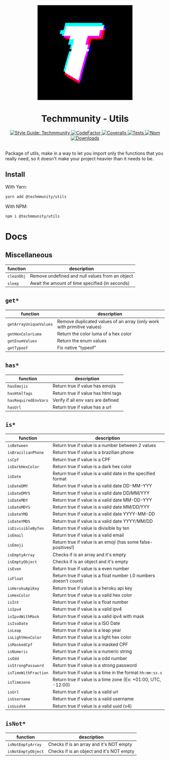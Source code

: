 <div align="center">

<img src="https://github.com/techmmunity/eslint-config/raw/master/resources/logo.gif" width="300" height="300">

# Techmmunity - Utils

<a href="https://github.com/techmmunity/eslint-config">
	<img src="https://img.shields.io/badge/style%20guide-Techmmunity-01d2ce?style=for-the-badge" alt="Style Guide: Techmmunity">
</a>
<a href="https://www.codefactor.io/repository/github/techmmunity/utils">
	<img src="https://www.codefactor.io/repository/github/techmmunity/utils/badge?style=for-the-badge" alt="CodeFactor">
</a>
<a href="https://coveralls.io/github/techmmunity/utils?branch=master">
	<img src="https://img.shields.io/coveralls/github/techmmunity/utils/master?style=for-the-badge" alt="Coveralls">
</a>
<a href="https://github.com/techmmunity/utils/actions/workflows/coverage.yml">
	<img src="https://img.shields.io/github/workflow/status/techmmunity/utils/Collect%20Coverage?label=tests&logo=github&style=for-the-badge" alt="Tests">
</a>
<a href="https://www.npmjs.com/package/@techmmunity/utils">
	<img src="https://img.shields.io/npm/v/@techmmunity/utils.svg?color=CC3534&style=for-the-badge" alt="Npm">
</a>
<a href="https://www.npmjs.com/package/@techmmunity/utils">
	<img src="https://img.shields.io/npm/dw/@techmmunity/utils.svg?style=for-the-badge" alt="Downloads">
</a>

<br>
<br>

</div>

Package of utils, make in a way to let you import only the functions that you really need, so it doesn't make your project heavier than it needs to be.

## Install

With Yarn:

```sh
yarn add @techmmunity/utils
```

With NPM:

```sh
npm i @techmmunity/utils
```

# Docs

## Miscellaneous

| function   | description                                     |
| ---------- | ----------------------------------------------- |
| `cleanObj` | Remove undefined and null values from an object |
| `sleep`    | Await the amount of time specified (in seconds) |

## `get*`

| function               | description                                                            |
| ---------------------- | ---------------------------------------------------------------------- |
| `getArrayUniqueValues` | Remove duplicated values of an array (only work with primitive values) |
| `getHexColorLuma`      | Return the color luma of a hex color                                   |
| `getEnumValues`        | Return the enum values                                                 |
| `getTypeof`            | Fix native "typeof"                                                    |

## `has*`

| function             | description                        |
| -------------------- | ---------------------------------- |
| `hasEmojis`          | Return true if value has emojis    |
| `hasHtmlTags`        | Return true if value has html tags |
| `hasRequiredEnvVars` | Verify if all env vars are defined |
| `hasUrl`             | Return true if value has a url     |

## `is*`

| function             | description                                                       |
| -------------------- | ----------------------------------------------------------------- |
| `isBetween`          | Return true if value is a number between 2 values                 |
| `isBrazilianPhone`   | Return true if value is a brazilian phone                         |
| `isCpf`              | Return true if value is a CPF                                     |
| `isDarkHexColor`     | Return true if value is a dark hex color                          |
| `isDate`             | Return true if value is a valid date in the specified format      |
| `isDateDMY`          | Return true if value is a valid date DD-MM-YYY                    |
| `isDateDMYS`         | Return true if value is a valid date DD/MM/YYY                    |
| `isDateMDY`          | Return true if value is a valid date MM-DD-YYY                    |
| `isDateMDYS`         | Return true if value is a valid date MM/DD/YYY                    |
| `isDateYMD`          | Return true if value is a valid date YYYY-MM-DD                   |
| `isDateYMDS`         | Return true if value is a valid date YYYY/MM/DD                   |
| `isDivisibleByTen`   | Return true if value is divisible by ten                          |
| `isEmail`            | Return true if value is a valid email                             |
| `isEmoji`            | Return true if value is an emoji (has some false-positives!)      |
| `isEmptyArray`       | Checks if is an array and it's empty                              |
| `isEmptyObject`      | Checks if is an object and it's empty                             |
| `isEven`             | Return true if value is a even number                             |
| `isFloat`            | Return true if value is a float number (.0 numbers doesn't count) |
| `isHerokuApiKey`     | Return true if value is a heroku api key                          |
| `isHexColor`         | Return true if value is a valid hex color                         |
| `isInt`              | Return true if value is a float number                            |
| `isIpv4`             | Return true if value is a valid ipv4                              |
| `isIpv4WithMask`     | Return true if value is a valid ipv4 with mask                    |
| `isIsoDate`          | Return true if value is a ISO Date                                |
| `isLeap`             | Return true if value is a leap year                               |
| `isLightHexColor`    | Return true if value is a light hex color                         |
| `isMaskedCpf`        | Return true if value is a masked CPF                              |
| `isNumeric`          | Return true if value is a numeric string                          |
| `isOdd`              | Return true if value is a odd number                              |
| `isStrongPassword`   | Return true if value is a strong password                         |
| `isTimeWithFraction` | Return true if value is a time in the format `hh:mm:ss.s`         |
| `isTimezone`         | Return true if value is a time zone (Ex: +01:00, UTC, -12:00)     |
| `isUrl`              | Return true if value is a valid url                               |
| `isUsername`         | Return true if value is a valid username                          |
| `isUuidV4`           | Return true if value is a valid uuid (v4)                         |

## `isNot*`

| function           | description                               |
| ------------------ | ----------------------------------------- |
| `isNotEmptyArray`  | Checks if is an array and it's NOT empty  |
| `isNotEmptyObject` | Checks if is an object and it's NOT empty |
